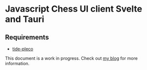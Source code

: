 # Javascript Chess UI client Svelte and Tauri

## Requirements
- [tide-pleco](https://github.com/olmigs/tide-pleco)

This document is a work in progress. Check out [my blog](http://mdguerrero.com/) for more information.